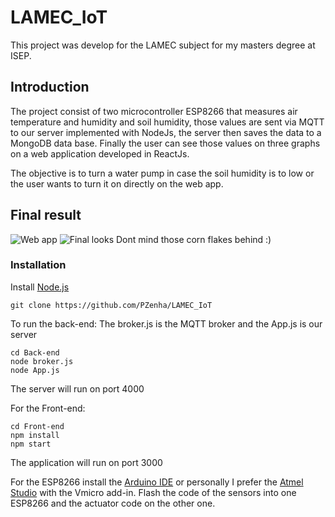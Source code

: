 # LAMEC_IoT

This project was develop for the LAMEC subject for my masters degree at ISEP.

## Introduction

The project consist of two microcontroller ESP8266 that measures air temperature and humidity and soil humidity, those values are sent via MQTT to our server implemented with NodeJs, the server then saves the data to a MongoDB data base. Finally the user can see those values on three graphs on a web application developed in ReactJs.

The objective is to turn a water pump in case the soil humidity is to low or the user wants to turn it on directly on the web app.

## Final result
![Web app](https://i.gyazo.com/23601fecde19b4b0839dbc9b4edd6137.png)
![Final looks](https://i.gyazo.com/7fedd67f354218e1ae093910507d12e5.png)
Dont mind those corn flakes behind :)

### Installation
Install [Node.js](https://nodejs.org/en/)
```
git clone https://github.com/PZenha/LAMEC_IoT
```
To run the back-end:
The broker.js is the MQTT broker and the App.js is our server
```
cd Back-end
node broker.js
node App.js
```
The server will run on port 4000

For the Front-end:
```
cd Front-end
npm install
npm start
```
The application will run on port 3000

For the ESP8266 install the [Arduino IDE](https://www.arduino.cc/) or personally I prefer the [Atmel Studio](https://www.microchip.com/mplab/avr-support/atmel-studio-7) with the Vmicro add-in.
Flash the code of the sensors into one ESP8266 and the actuator code on the other one.
